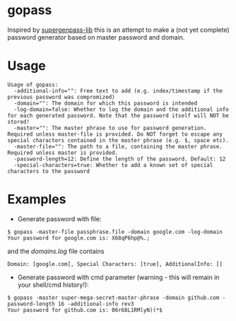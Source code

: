 # gopass
Inspired by [supergenpass-lib](https://github.com/chriszarate/supergenpass-lib) this is an attempt to make a (not yet complete) password generator based on master password and domain.

Usage
=====
    Usage of gopass:
      -additional-info="": Free text to add (e.g. index/timestamp if the previous password was compromized)
      -domain="": The domain for which this password is intended
      -log-domain=false: Whether to log the domain and the additional info for each generated password. Note that the password itself will NOT be stored!
      -master="": The master phrase to use for password generation. Required unless master-file is provided. Do NOT forget to escape any special characters contained in the master phrase (e.g. $, space etc).
      -master-file="": The path to a file, containing the master phrase. Required unless master is provided.
      -password-length=12: Define the length of the password. Default: 12
      -special-characters=true: Whether to add a known set of special characters to the password

Examples
========
* Generate password with file:
```
$ gopass -master-file passphrase.file -domain google.com -log-domain
Your password for google.com is: X68qP6hp@%.;
```
and the _domains.log_ file contains
```
Domain: [google.com], Special Characters: [true], AdditionalInfo: []
```

* Generate password with cmd parameter (warning - this will remain in your shell/cmd history!):
```
$ gopass -master super-mega-secret-master-phrase -domain github.com -password-length 16 -additional-info rev3
Your password for github.com is: 06r68L1RMlyN)(*$
```
